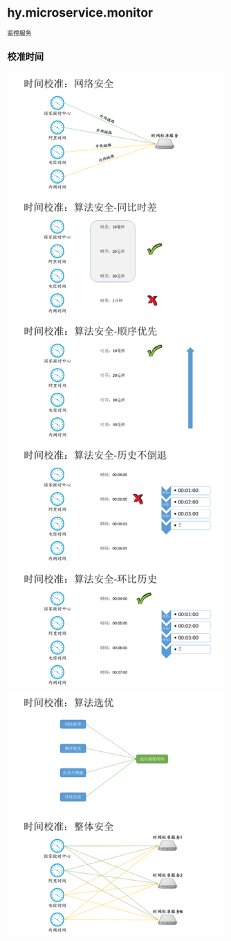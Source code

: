 # hy.microservice.monitor
监控服务




校准时间
------
  
![image](./hy.microservice.monitor/doc/时间校准.01.网络安全.png)
![image](./hy.microservice.monitor/doc/时间校准.02.算法安全-同比时差.png)
![image](./hy.microservice.monitor/doc/时间校准.03.算法安全-顺序优先.png)
![image](./hy.microservice.monitor/doc/时间校准.04.算法安全-历史不倒退.png)
![image](./hy.microservice.monitor/doc/时间校准.05.算法安全-环比历史.png)
![image](./hy.microservice.monitor/doc/时间校准.06.算法安全-算法优选.png)
![image](./hy.microservice.monitor/doc/时间校准.07.算法安全-整体安全.png)